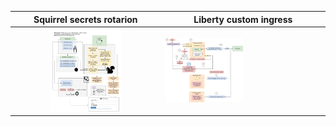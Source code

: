 | Squirrel secrets rotarion | Liberty custom ingress |
|-|-|
|[<div style="text-align:center"><img src="https://raw.githubusercontent.com/tedezed/kubernetes-containers-tools/master/docs/img/Squirrel.png" width="50%" height="50%"></div>](https://github.com/Tedezed/kubernetes-containers-tools/tree/master/squirrel)|[<img src="https://raw.githubusercontent.com/Tedezed/kubernetes-containers-tools/master/tools/images/liberty_start-stop.png" width="50%" height="50%">](https://github.com/Tedezed/kubernetes-containers-tools/tree/master/liberty)|
